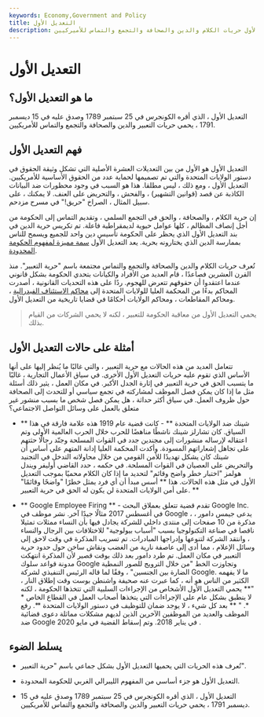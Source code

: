 ```yaml
---
keywords: Economy,Government and Policy
title: التعديل الأول
description: يحمي التعديل الأول حريات الكلام والدين والصحافة والتجمع والتماس للأميركيين.
---
```


# التعديل الأول
## ما هو التعديل الأول؟

التعديل الأول ، الذي أقره الكونجرس في 25 سبتمبر 1789 وصدق عليه في 15 ديسمبر 1791 ، يحمي حريات التعبير والدين والصحافة والتجمع والتماس للأمريكيين.

## فهم التعديل الأول

التعديل الأول هو الأول من بين التعديلات العشرة الأصلية التي تشكل وثيقة الحقوق في دستور الولايات المتحدة والتي تم تصميمها لحماية عدد من الحقوق الأساسية للأمريكيين. التعديل الأول ، ومع ذلك ، ليس مطلقا. هذا هو السبب في وجود محظورات ضد البيانات الكاذبة عن قصد (قوانين التشهير) ، والفحش ، والتحريض على العنف. لا يمكنك ، على سبيل المثال ، الصراخ "حريق!" في مسرح مزدحم.

إن حرية الكلام ، والصحافة ، والحق في التجمع السلمي ، وتقديم التماس إلى الحكومة من أجل إنصاف المظالم ، كلها عوامل حيوية لديمقراطية فاعلة. تم تكريس حرية الدين في بند التعديل الأول الذي يحظر على الحكومة تأسيس دين واحد للجميع ويسمح للناس بممارسة الدين الذي يختارونه بحرية. يعد التعديل الأول [سمة مميزة لمفهوم الحكومة المحدودة](/limited-government).

تُعرف حريات الكلام والدين والصحافة والتجمع والتماس مجتمعة باسم "حرية التعبير". منذ القرن العشرين فصاعدًا ، قام العديد من الأفراد والكيانات بتحدي الحكومة بشكل قانوني عندما اعتقدوا أن حقوقهم تتعرض للهجوم. ردًا على هذه التحديات القانونية ، أصدرت المحاكم بدءًا من المحكمة العليا للولايات المتحدة إلى [محاكم الاستئناف الفيدرالية](/appellate-courts) ، ومحاكم المقاطعات ، ومحاكم الولايات أحكامًا في قضايا تاريخية من التعديل الأول.

> يحمي التعديل الأول من معاقبة الحكومة للتعبير ، لكنه لا يحمي الشركات من القيام بذلك.

>

## أمثلة على حالات التعديل الأول

تتعامل العديد من هذه الحالات مع حرية التعبير ، والتي غالبًا ما يُنظر إليها على أنها الأساس الذي تقوم عليه حريات التعديل الأول الأخرى. في سياق الأعمال التجارية ، غالبًا ما يتسبب الحق في حرية التعبير في إثارة الجدل الأكبر. في مكان العمل ، يثير ذلك أسئلة مثل ما إذا كان يمكن فصل الموظف لمشاركته في تجمع سياسي أو للتحدث إلى الصحافة حول ظروف العمل. في سياق أكثر حداثة ، هل يمكن فصل شخص ما بسبب منشور غير متعلق بالعمل على وسائل التواصل الاجتماعي؟

- ** شينك ضد الولايات المتحدة ** - كانت قضية عام 1919 هذه علامة فارقة في هذا السياق. كان تشارلز شينك ناشطًا مناهضًا للحرب خلال الحرب العالمية الأولى وتم اعتقاله لإرساله منشورات إلى مجندين جدد في القوات المسلحة وجنّد رجالًا حثتهم على تجاهل إشعاراتهم المسودة. وأكدت المحكمة العليا إدانة المتهم على أساس أن شينك كان يشكل تهديدًا للأمن القومي من خلال محاولاته التدخل في التجنيد والتحريض على العصيان في القوات المسلحة. في حكمه ، حدد القاضي أوليفر ويندل هولمز "اختبار خطر واضح وقائم" لتحديد ما إذا كان الكلام محميًا بموجب التعديل الأول في مثل هذه الحالات. هذا ** أسس مبدأ أن أي فرد يمثل خطرًا "واضحًا وقائمًا" على أمن الولايات المتحدة لن يكون له الحق في حرية التعبير. **

- ** Google Employee Firing ** - تقدم قضية تتعلق بعملاق البحث Google Inc. في أغسطس 2017 مثالًا جيدًا آخر. نشر موظف في Google ، يدعى جيمس دامور ، مذكرة من 10 صفحات إلى منتدى داخلي للشركة يجادل فيها بأن النساء ممثلات تمثيلا ناقصا في صناعة التكنولوجيا بسبب "أسباب بيولوجية" للاختلافات بين الرجال والنساء ، وانتقد الشركة لتنوعها وإدراجها المبادرات. تم تسريب المذكرة في وقت لاحق إلى وسائل الإعلام ، مما أدى إلى عاصفة نارية من الغضب ونقاش ساخن حول حدود حرية التعبير في مكان العمل. تم طرد دامور بعد ذلك بوقت قصير لأن المذكرة انتهكت مدونة قواعد سلوك Google وتجاوزت الخط "من خلال الترويج للصور النمطية الضارة بين الجنسين" ، وفقًا لما قاله الرئيس التنفيذي لشركة Google. ما لا يفهمه الكثير من الناس هو أنه ، كما عبرت عنه صحيفة واشنطن بوست وقت إطلاق النار ، "** يحمي التعديل الأول الأشخاص من الإجراءات السلبية التي تتخذها الحكومة ، لكنه لا ينطبق بشكل عام على الإجراءات التي يتخذها أصحاب العمل في القطاع الخاص * *. " ** بعد كل شيء ، لا يوجد ضمان للتوظيف في دستور الولايات المتحدة **. رفع الموظف والعديد من الموظفين الآخرين الذين لديهم مشكلات مماثلة دعوى قضائية ضد Google في يناير 2018. وتم إسقاط القضية في مايو 2020 .

## يسلط الضوء

- تُعرف هذه الحريات التي يحميها التعديل الأول بشكل جماعي باسم "حرية التعبير".

- التعديل الأول هو جزء أساسي من المفهوم الليبرالي الغربي للحكومة المحدودة.

- التعديل الأول ، الذي أقره الكونجرس في 25 سبتمبر 1789 وصدق عليه في 15 ديسمبر 1791 ، يحمي حريات التعبير والدين والصحافة والتجمع والتماس للأمريكيين.

